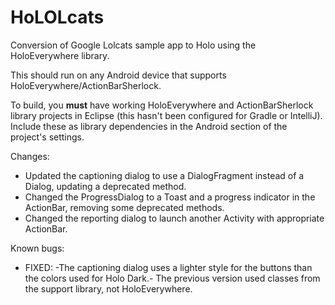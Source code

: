 HoLOLcats
=========

Conversion of Google Lolcats sample app to Holo using the HoloEverywhere library.

This should run on any Android device that supports HoloEverywhere/ActionBarSherlock.

To build, you **must** have working HoloEverywhere and ActionBarSherlock library projects in Eclipse (this hasn't been configured for Gradle or IntelliJ). Include these as library dependencies in the Android section of the project's settings.


Changes:
- Updated the captioning dialog to use a DialogFragment instead of a Dialog, updating a deprecated method.
- Changed the ProgressDialog to a Toast and a progress indicator in the ActionBar, removing some deprecated methods.
- Changed the reporting dialog to launch another Activity with appropriate ActionBar.

Known bugs:
- FIXED: -The captioning dialog uses a lighter style for the buttons than the colors used for Holo Dark.- The previous version used classes from the support library, not HoloEverywhere.
